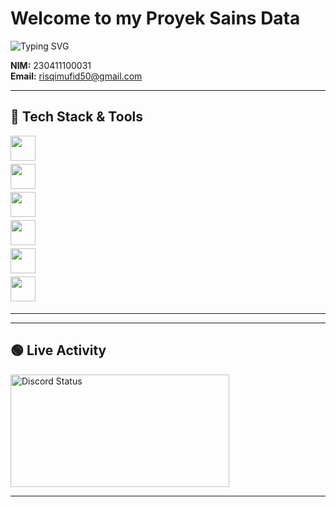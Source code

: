 <style>
  img[src*="skills.syvixor.com"] {
    background: transparent !important;
    margin-bottom: 5px;
  }

  img[alt="Typing SVG"] {
    background: transparent !important;
  }
</style>

# Welcome to my Proyek Sains Data

<!-- Typing animation transparan -->
<img src="https://readme-typing-svg.demolab.com?font=Fira+Code&size=26&pause=1000&color=6793F7&background=00000000&width=600&lines=Hi%2C+everyone!+I'm+Ahmad+Mufid+Risqi.;Welcome+to+my+Jupyter+Notebook+profile!+" alt="Typing SVG" />

**NIM:** 230411100031  
**Email:** risqimufid50@gmail.com

---

## 🚀 Tech Stack & Tools

<img src="https://skills.syvixor.com/api/icons?i=typescript,javascript,dart,php,nodejs,bun&theme=dark&background=00000000" height="40" /><br/>
<img src="https://skills.syvixor.com/api/icons?i=react,nextjs,vue,nuxtjs,flutter,threejs&theme=dark&background=00000000" height="40" /><br/>
<img src="https://skills.syvixor.com/api/icons?i=tailwind,express,nestjs,laravel,prisma,redis&theme=dark&background=00000000" height="40" /><br/>
<img src="https://skills.syvixor.com/api/icons?i=mysql,postgresql,mongodb,firebase,drizzle,neon&theme=dark&background=00000000" height="40" /><br/>
<img src="https://skills.syvixor.com/api/icons?i=supabase,docker,postman,git,figma,vite&theme=dark&background=00000000" height="40" /><br/>
<img src="https://skills.syvixor.com/api/icons?i=unity,csharp&theme=dark&background=00000000" height="40" />

---

---

## 🟢 Live Activity

<img src="https://lanyard.cnrad.dev/api/754215172905762837" width="350" height="180" alt="Discord Status" />

---